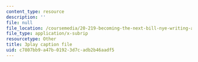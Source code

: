 ```yaml
---
content_type: resource
description: ''
file: null
file_location: /coursemedia/20-219-becoming-the-next-bill-nye-writing-and-hosting-the-educational-show-january-iap-2015/c7807bb9a47b01923d7cadb2b46aadf5_rCG6r6gotZQ.srt
file_type: application/x-subrip
resourcetype: Other
title: 3play caption file
uid: c7807bb9-a47b-0192-3d7c-adb2b46aadf5
---
```

